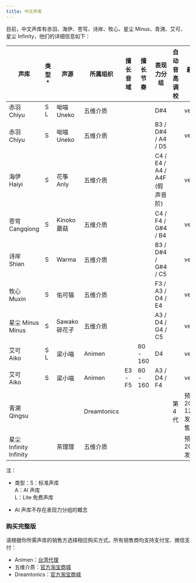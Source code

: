 ```yaml
---
title: 中文声库
---
```


目前，中文声库有赤羽、海伊、苍穹、诗岸、牧心、星尘 Minus、青溯、艾可、星尘 Infinity，他们的详细信息如下：

| 声库 | 类型* | 声源 | 所属组织 | 擅长音域 | 擅长节奏 | 表现力分组 | 自动音高调校 | 最新版本 |
| --- | --- | --- | --- | --- | --- | --- | --- | --- |
| 赤羽 <br/> Chiyu | S L | 呦喵 Uneko | 五维介质 |  |  | D#4 |  | ver.100 |
| 赤羽 <br/> Chiyu | S | 呦喵 Uneko | 五维介质 |  |  | B3 / D#4 / A4 / D5 |  | ver.100 |
| 海伊 <br/> Haiyi | S | 花筝 Anly | 五维介质 | |  | C4 / E4 / A4 / A4F (假声音阶) |  | ver.101 |
| 苍穹 <br/> Cangqiong | S | Kinoko 蘑菇 | 五维介质 |  |  | C4 / F4 / G#4 / B4 |  | ver.100 |
| 诗岸 <br/> Shian | S | Warma | 五维介质 |  |  | B3 / D#4 / G#4 / C5 |  | ver.100 |
| 牧心 <br/> Muxin | S | 佑可猫 | 五维介质 | |  | F3 / A3 / D4 / E4 |  | ver.100 |
| 星尘 Minus <br/> Minus | S | Sawako 碎花子 | 五维介质 |  |  | A3 / D4 / G4 / C5 |  | ver.100 |
| 艾可 <br/> Aiko | S L | 梁小喵 | Animen |  | 60 - 160 | D4 |  | ver.100 |
| 艾可 <br/> Aiko | S | 梁小喵 | Animen | E3 - F5 | 60 - 160 | A3 / D4 / F4 |  | ver.100 |
| 青溯 <br/> Qingsu |  | | Dreamtonics |  |  |  | 第 4 代 | 预计 2021 / 12 / 01 发售 预售中 |
| 星尘 Infinity <br/>  Infinity |  | 茶理理 | 五维介质 |  |  |  |  | 预计 2022 发售 |

注：

* 类型：S：标准声库 <br/> A：AI 声库 <br/> L：Lite 免费声库

* AI 声库不存在表现力分组的概念

### 购买完整版

请根据你所需声库的销售方选择相应购买方式。所有销售商均支持支付宝、微信支付：

  * Animen：[台湾代理](https://www.anicute.com/)
  * 五维介质：[官方淘宝商城](https://item.taobao.com/item.htm?id=622045467110)
  * Dreamtonics：[官方淘宝商城](https://dreamtonics.taobao.com/shop/view_shop.htm?id=2212881578559)